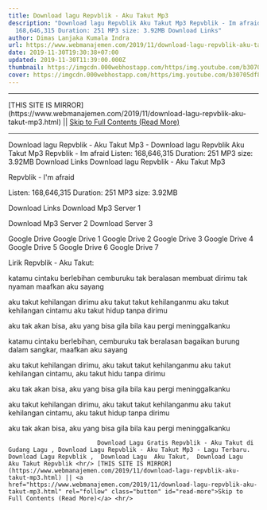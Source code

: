 ```yaml
---
title: Download lagu Repvblik - Aku Takut Mp3
description: "Download lagu Repvblik Aku Takut Mp3 Repvblik - Im afraid Listen:
  168,646,315 Duration: 251 MP3 size: 3.92MB Download Links"
author: Dimas Lanjaka Kumala Indra
url: https://www.webmanajemen.com/2019/11/download-lagu-repvblik-aku-takut-mp3.html
date: 2019-11-30T19:30:38+07:00
updated: 2019-11-30T11:39:00.000Z
thumbnail: https://imgcdn.000webhostapp.com/https/img.youtube.com/b30705df84f44261cfa28df3f671c8c8.jpeg
cover: https://imgcdn.000webhostapp.com/https/img.youtube.com/b30705df84f44261cfa28df3f671c8c8.jpeg
---
```


<hr/> [THIS SITE IS MIRROR](https://www.webmanajemen.com/2019/11/download-lagu-repvblik-aku-takut-mp3.html) || <a href="https://www.webmanajemen.com/2019/11/download-lagu-repvblik-aku-takut-mp3.html" rel="follow" class="button" id="read-more">Skip to Full Contents (Read More)</a> <hr/> Download lagu Repvblik - Aku Takut Mp3 - Download lagu Repvblik Aku Takut Mp3 Repvblik - Im afraid Listen: 168,646,315 Duration: 251 MP3 size: 3.92MB Download Links Download lagu Repvblik - Aku Takut Mp3

  Repvblik - I'm afraid 

  Listen: 168,646,315 
  Duration: 251 
  MP3 size: 3.92MB 

  Download Links 
  Download Mp3 Server 1 

  Download Mp3 Server 2 
  Download Server 3 


  Google Drive   Google Drive 1 
  Google Drive 2 
  Google Drive 3 
  Google Drive 4 
  Google Drive 5 
  Google Drive 6 
  Google Drive 7 


                             
Lirik Repvblik - Aku Takut:
                             
katamu cintaku berlebihan
  cemburuku tak beralasan
  membuat dirimu tak nyaman
  maafkan aku sayang
  
  aku takut kehilangan dirimu
  aku takut takut kehilanganmu
  aku takut kehilangan cintamu
  aku takut hidup tanpa dirimu
  
  aku tak akan bisa, aku yang bisa gila
  bila kau pergi meninggalkanku
  
  katamu cintaku berlebihan, cemburuku tak beralasan
  bagaikan burung dalam sangkar, maafkan aku sayang
  
  aku takut kehilangan dirimu, aku takut takut kehilanganmu
  aku takut kehilangan cintamu, aku takut hidu tanpa dirimu
  
  aku tak akan bisa, aku yang bisa gila
  bila kau pergi meninggalkanku
  
  aku takut kehilangan dirimu, aku takut takut kehilanganmu
  aku takut kehilangan cintamu, aku takut hidup tanpa dirimu
  
  aku tak akan bisa, aku yang bisa gila
  bila kau pergi meninggalkanku                                 
                                 
                             Download Lagu Gratis Repvblik - Aku Takut di Gudang Lagu , Download Lagu Repvblik - Aku Takut Mp3 - Lagu Terbaru.                                                         Download Lagu Repvblik ,  Download Lagu  Aku Takut,  Download Lagu  Aku Takut Repvblik <hr/> [THIS SITE IS MIRROR](https://www.webmanajemen.com/2019/11/download-lagu-repvblik-aku-takut-mp3.html) || <a href="https://www.webmanajemen.com/2019/11/download-lagu-repvblik-aku-takut-mp3.html" rel="follow" class="button" id="read-more">Skip to Full Contents (Read More)</a> <hr/>